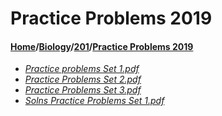 # Practice Problems 2019
#### [Home](../../..)/[Biology](../..)/[201](..)/[Practice Problems 2019]()
- [_Practice problems Set 1.pdf_](Practice%20problems%20Set%201.pdf)
- [_Practice Problems Set 2.pdf_](Practice%20Problems%20Set%202.pdf)
- [_Practice Problems Set 3.pdf_](Practice%20Problems%20Set%203.pdf)
- [_Solns Practice Problems Set 1.pdf_](Solns%20Practice%20Problems%20Set%201.pdf)
